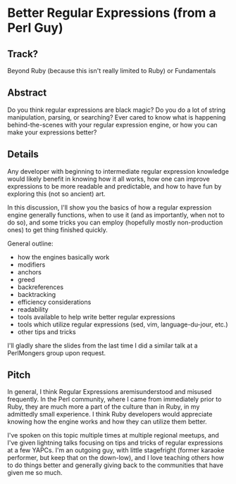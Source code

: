 # Better Regular Expressions (from a Perl Guy)

## Track?

Beyond Ruby (because this isn't really limited to Ruby) or Fundamentals

## Abstract

Do you think regular expressions are black magic? Do you do a
lot of string manipulation, parsing, or searching? Ever cared
to know what is happening behind-the-scenes with your regular
expression engine, or how you can make your expressions better?

## Details

Any developer with beginning to intermediate regular expression
knowledge would likely benefit in knowing how it all works, how
one can improve expressions to be more readable and predictable,
and how to have fun by exploring this (not so ancient) art.

In this discussion, I'll show you the basics of how a regular
expression engine generally functions, when to use it (and as
importantly, when not to do so), and some tricks you can employ
(hopefully mostly non-production ones) to get thing finished
quickly.

General outline:
- how the engines basically work
- modifiers
- anchors
- greed
- backreferences
- backtracking
- efficiency considerations
- readability
- tools available to help write better regular expressions
- tools which utilize regular expressions (sed, vim,
  language-du-jour, etc.)
- other tips and tricks

I'll gladly share the slides from the last time I did a similar
talk at a PerlMongers group upon request.

## Pitch

In general, I think Regular Expressions aremisunderstood and
misused frequently.  In the Perl community, where I came from
immediately prior to Ruby, they are much more a part of the
culture than in Ruby, in my admittedly small experience.  I
think Ruby developers would appreciate knowing how the engine
works and how they can utilize them better.

I've spoken on this topic multiple times at multiple regional
meetups, and I've given lightning talks focusing on tips and
tricks of regular expressions at a few YAPCs.  I'm an outgoing
guy, with little stagefright (former karaoke performer, but keep
that on the down-low), and I love teaching others how to do
things better and generally giving back to the communities that
have given me so much.
